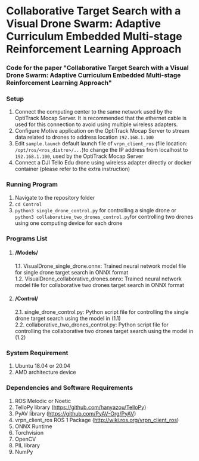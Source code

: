 # Collaborative Target Search with a Visual Drone Swarm: Adaptive Curriculum Embedded  Multi-stage Reinforcement Learning Approach
### Code for the paper "Collaborative Target Search with a Visual Drone Swarm: Adaptive Curriculum Embedded  Multi-stage Reinforcement Learning Approach"

### Setup
1. Connect the computing center to the same network used by the OptiTrack Mocap Server. It is recommended that the ethernet cable is used for this connection to avoid using multiple wireless adapters.
2. Configure Motive application on the OptiTrack Mocap Server to stream data related to drones to address location `192.168.1.100`
3. Edit `sample.launch` default launch file of `vrpn_client_ros` (file location: `/opt/ros/<ros_distro>/...`)to change the IP address from localhost to `192.168.1.100`, used by the OptiTrack Mocap Server
4. Connect a DJI Tello Edu drone using wireless adapter directly or docker container (please refer to the extra instruction)

### Running Program
1. Navigate to the repository folder
2. `cd Control`
3. `python3 single_drone_control.py` for controlling a single drone or `python3 collaborative_two_drones_control.py`for controlling two drones using one computing device for each drone

### Programs List   
1. #### /Models/
    1.1. VisualDrone_single_drone.onnx: Trained neural network model file for single drone target search in ONNX format     
    1.2. VisualDrone_collaborative_drones.onnx: Trained neural network model file for collaborative two drones target search in ONNX format
2. #### /Control/
    2.1. single_drone_control.py: Python script file for controlling the single drone target search using the model in (1.1)      
    2.2. collaborative_two_drones_control.py: Python script file for controlling the collaborative two drones target search using the model in (1.2)    

### System Requirement
1. Ubuntu 18.04 or 20.04
2. AMD architecture device

### Dependencies and Software Requirements
1. ROS Melodic or Noetic
2. TelloPy library (https://github.com/hanyazou/TelloPy)
3. PyAV library (https://github.com/PyAV-Org/PyAV)
4. vrpn_client_ros ROS 1 Package (http://wiki.ros.org/vrpn_client_ros)
5. ONNX Runtime
6. Torchvision
7. OpenCV
8. PIL library
9. NumPy
